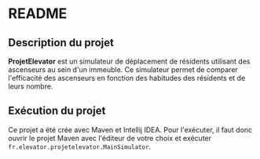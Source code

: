 # README

## Description du projet

**ProjetElevator** est un simulateur de déplacement de résidents utilisant des ascenseurs au sein d'un immeuble. Ce simulateur permet de comparer l'efficacité des ascenseurs en fonction des habitudes des résidents et de leurs nombre.

## Exécution du projet

Ce projet a été crée avec Maven et Intellij IDEA. Pour l'exécuter, il faut donc ouvrir le projet Maven avec l'éditeur de votre choix et exécuter `fr.elevator.projetelevator.MainSimulator`.

